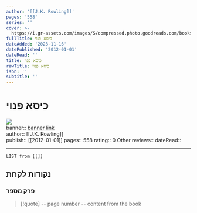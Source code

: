 ```yaml
---
author: '[[J.K. Rowling]]'
pages: '558'
series: ''
cover: >-
  https://i.gr-assets.com/images/S/compressed.photo.goodreads.com/books/1359450913l/17303642.jpg
fullTitle: כיסא פנוי
dateAdded: '2023-11-16'
datePublished: '2012-01-01'
dateRead: ''
title: כיסא פנוי
rawTitle: כיסא פנוי
isbn: ''
subtitle: ''
---
```

# כיסא פנוי

![](https:&#x2F;&#x2F;i.gr-assets.com&#x2F;images&#x2F;S&#x2F;compressed.photo.goodreads.com&#x2F;books&#x2F;1359450913l&#x2F;17303642.jpg)  
banner:: [banner link](https:&#x2F;&#x2F;i.gr-assets.com&#x2F;images&#x2F;S&#x2F;compressed.photo.goodreads.com&#x2F;books&#x2F;1359450913l&#x2F;17303642.jpg)  
author:: [[J.K. Rowling]]  
publish:: [[2012-01-01]]
pages:: 558
rating:: 0 
Other reviews:: 
dateRead:: 

<hr  style="clear:both"/>



```dataview
LIST from [[]]
```

## נקודות לקחת 

### פרק מספר
> [!quote] -- page number -- 
>  content from the book




```